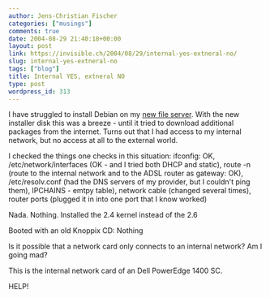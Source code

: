 ```yaml
---
author: Jens-Christian Fischer
categories: ["musings"]
comments: true
date: 2004-08-29 21:40:18+00:00
layout: post
link: https://invisible.ch/2004/08/29/internal-yes-extneral-no/
slug: internal-yes-extneral-no
tags: ["blog"]
title: Internal YES, extneral NO
type: post
wordpress_id: 313
---
```


I have struggled to install Debian on my [new file server](/archives/000311.html). With the new installer disk this was a breeze - until it tried to download additional packages from the internet. Turns out that I had access to my internal network, but no access at all to the external world.

I checked the things one checks in this situation: ifconfig: OK, /etc/network/interfaces (OK - and I tried both DHCP and static), route -n (route to the internal network and to the ADSL router as gateway: OK), /etc/resolv.conf (had the DNS servers of my provider, but I couldn't ping them), IPCHAINS - emtpy table), network cable (changed several times), router ports (plugged it in into one port that I know worked)

Nada. Nothing. Installed the 2.4 kernel instead of the 2.6

Booted with an old Knoppix CD: Nothing

Is it possible that a network card only connects to an internal network? Am I going mad?

This is the internal network card of an Dell PowerEdge 1400 SC.

HELP!
